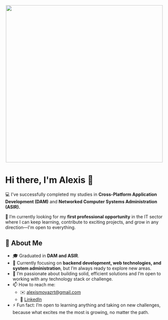 <div align="center">
  <img src="https://media4.giphy.com/media/v1.Y2lkPTc5MGI3NjExZjA4ZXIwZWNrdHI1eDRxcjgybWM5Nnlmbzk5cHp1YjJtdDc2ZGE5dSZlcD12MV9pbnRlcm5hbF9naWZfYnlfaWQmY3Q9cw/WFZvB7VIXBgiz3oDXE/giphy.gif" width="500" />
</div>

# Hi there, I'm Alexis 👋

💻 I’ve successfully completed my studies in **Cross-Platform Application Development (DAM)** and **Networked Computer Systems Administration (ASIR).**

🚀 I’m currently looking for my **first professional opportunity** in the IT sector where I can keep learning, contribute to exciting projects, and grow in any direction—I'm open to everything.

## 🌟 About Me
- 🎓 Graduated in **DAM and ASIR**.
- 🌱 Currently focusing on **backend development, web technologies, and system administration**, but I’m always ready to explore new areas.
- 💬 I’m passionate about building solid, efficient solutions and I’m open to working with any technology stack or challenge.
- 📫 How to reach me:
  - ✉️ alexismoyazrt@gmail.com
  - 💼 [LinkedIn](https://www.linkedin.com/in/alexis-moya-zárate-635b53284)
- ⚡ Fun fact: I’m open to learning anything and taking on new challenges, because what excites me the most is growing, no matter the path.
